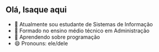 ## Olá, Isaque aqui
- 🔭 Atualmente sou estudante de Sistemas de Informação 
- 🌱 Formado no ensino médio técnico em Administração 
- 📝 Aprendendo sobre programação 
- 😄 Pronouns: ele/dele
